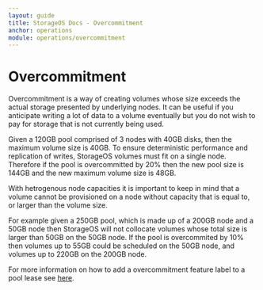 ```yaml
---
layout: guide
title: StorageOS Docs - Overcommitment
anchor: operations
module: operations/overcommitment
---
```


# Overcommitment

Overcommitment is a way of creating volumes whose size exceeds the actual
storage presented by underlying nodes. It can be useful if you anticipate
writing a lot of data to a volume eventually but you do not wish to pay for
storage that is not currently being used.

Given a 120GB pool comprised of 3 nodes with 40GB disks, then the maximum
volume size is 40GB. To ensure deterministic performance and replication of writes,
StorageOS volumes must fit on a single node. Therefore if the pool
is overcommitted by 20% then the new pool size is 144GB and the new maximum
volume size is 48GB.

With hetrogenous node capacities it is important to keep in mind that a
volume cannot be provisioned on a node without capacity that is equal
to, or larger than the volume size.

For example given a 250GB pool, which is made up of a 200GB node and a
50GB node then StorageOS will not collocate volumes whose total size is larger
than 50GB on the 50GB node. If the pool is overcommited by 10% then volumes up
to 55GB could be scheduled on the 50GB node, and volumes up to 220GB on the 200GB
node.

For more information on how to add a overcommitment feature label to a pool
lease see [here](/docs/reference/labels#storageos-pool-labels).
